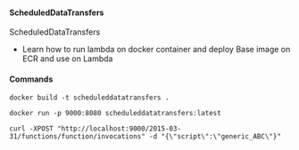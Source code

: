 #### ScheduledDataTransfers
ScheduledDataTransfers

* Learn how to run lambda on docker container and deploy Base image on ECR and use on Lambda 


#### Commands 
```
docker build -t scheduleddatatransfers .

docker run -p 9000:8080 scheduleddatatransfers:latest

curl -XPOST "http://localhost:9000/2015-03-31/functions/function/invocations" -d "{\"script\":\"generic_ABC\"}"


```
